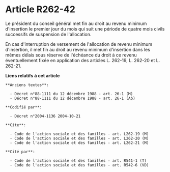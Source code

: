 # Article R262-42

Le président du conseil général met fin au droit au revenu minimum d'insertion le premier jour du mois qui suit une période
de quatre mois civils successifs de suspension de l'allocation.

En cas d'interruption de versement de l'allocation de revenu minimum d'insertion, il met fin au droit au revenu minimum
d'insertion dans les mêmes délais sous réserve de l'échéance du droit à ce revenu éventuellement fixée en application des
articles L. 262-19, L. 262-20 et L. 262-21.

**Liens relatifs à cet article**

	**Anciens textes**:

	  - Décret n°88-1111 du 12 décembre 1988 - art. 26-1 (M)
	  - Décret n°88-1111 du 12 décembre 1988 - art. 26-1 (Ab)

	**Codifié par**:

	  - Décret n°2004-1136 2004-10-21

	**Cite**:

	  - Code de l'action sociale et des familles - art. L262-19 (M)
	  - Code de l'action sociale et des familles - art. L262-20 (M)
	  - Code de l'action sociale et des familles - art. L262-21 (M)

	**Cité par**:

	  - Code de l'action sociale et des familles - art. R541-1 (T)
	  - Code de l'action sociale et des familles - art. R542-6 (VD)

